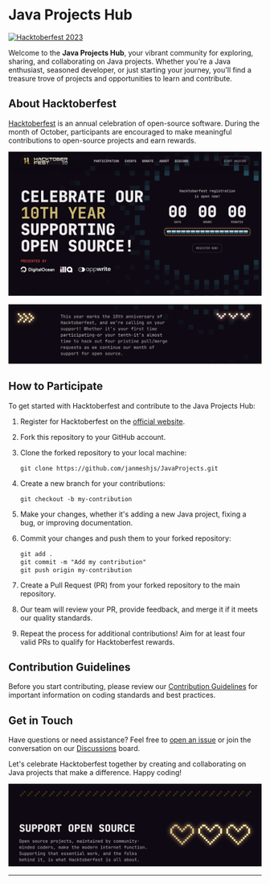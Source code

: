 # Java Projects Hub

[![Hacktoberfest 2023](https://img.shields.io/badge/Hacktoberfest-2023-orange.svg)](https://hacktoberfest.digitalocean.com/)

Welcome to the **Java Projects Hub**, your vibrant community for exploring, sharing, and collaborating on Java projects. Whether you're a Java enthusiast, seasoned developer, or just starting your journey, you'll find a treasure trove of projects and opportunities to learn and contribute.

## About Hacktoberfest

[Hacktoberfest](https://hacktoberfest.digitalocean.com/) is an annual celebration of open-source software. During the month of October, participants are encouraged to make meaningful contributions to open-source projects and earn rewards.

<p align="center">
  <img src="Repository Assets/Hactoberfestbanner.png"  >
</p>


<p align="center">
  <img src="Repository Assets/hackt.png"  >
</p>


## How to Participate

To get started with Hacktoberfest and contribute to the Java Projects Hub:

1. Register for Hacktoberfest on the [official website](https://hacktoberfest.digitalocean.com/).

2. Fork this repository to your GitHub account.

3. Clone the forked repository to your local machine:
   ```
   git clone https://github.com/janmeshjs/JavaProjects.git
   ```
 
4. Create a new branch for your contributions:
   ```
   git checkout -b my-contribution
   ```

5. Make your changes, whether it's adding a new Java project, fixing a bug, or improving documentation.

6. Commit your changes and push them to your forked repository:
   ```
   git add .
   git commit -m "Add my contribution"
   git push origin my-contribution
   ```

7. Create a Pull Request (PR) from your forked repository to the main repository.

8. Our team will review your PR, provide feedback, and merge it if it meets our quality standards.

9. Repeat the process for additional contributions! Aim for at least four valid PRs to qualify for Hacktoberfest rewards.

## Contribution Guidelines

Before you start contributing, please review our [Contribution Guidelines](CONTRIBUTING.md) for important information on coding standards and best practices.


## Get in Touch

Have questions or need assistance? Feel free to [open an issue](https://github.com/yourusername/Java-Projects-Hub/issues) or join the conversation on our [Discussions](https://github.com/yourusername/Java-Projects-Hub/discussions) board.

Let's celebrate Hacktoberfest together by creating and collaborating on Java projects that make a difference. Happy coding!

<p align="center">
  <img src="Repository Assets/hackfoot.png"  >
</p>


---

<p align="center">
</p>

